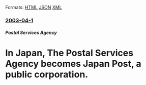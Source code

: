 
Formats: [HTML](/news/2003/04/1/in-japan-the-postal-services-agency-becomes-japan-post-a-public-corporation.html)  [JSON](/news/2003/04/1/in-japan-the-postal-services-agency-becomes-japan-post-a-public-corporation.json)  [XML](/news/2003/04/1/in-japan-the-postal-services-agency-becomes-japan-post-a-public-corporation.xml)  

### [2003-04-1](/news/2003/04/1/index.md)

##### Postal Services Agency
#  In Japan, The Postal Services Agency becomes Japan Post, a public corporation.



